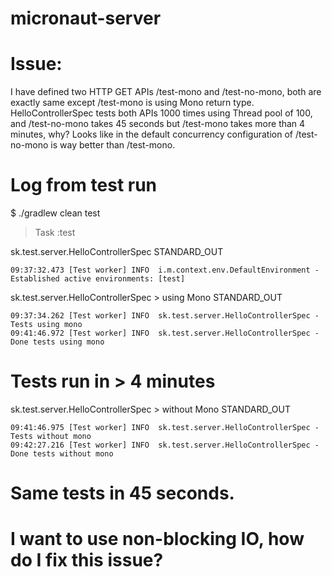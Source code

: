# micronaut-server

# Issue:
I have defined two HTTP GET APIs /test-mono and /test-no-mono, both are exactly same except /test-mono is using Mono return type. HelloControllerSpec tests both APIs 1000 times using Thread pool of 100, and /test-no-mono takes 45 seconds but /test-mono takes more than 4 minutes, why? Looks like in the default concurrency configuration of /test-no-mono is way better than /test-mono.

# Log from test run
$ ./gradlew clean test

> Task :test

sk.test.server.HelloControllerSpec STANDARD_OUT

    09:37:32.473 [Test worker] INFO  i.m.context.env.DefaultEnvironment - Established active environments: [test]

sk.test.server.HelloControllerSpec > using Mono STANDARD_OUT

    09:37:34.262 [Test worker] INFO  sk.test.server.HelloControllerSpec - Tests using mono
    09:41:46.972 [Test worker] INFO  sk.test.server.HelloControllerSpec - Done tests using mono

# Tests run in > 4 minutes

sk.test.server.HelloControllerSpec > without Mono STANDARD_OUT

    09:41:46.975 [Test worker] INFO  sk.test.server.HelloControllerSpec - Tests without mono
    09:42:27.216 [Test worker] INFO  sk.test.server.HelloControllerSpec - Done tests without mono

# Same tests in 45 seconds.

# I want to use non-blocking IO, how do I fix this issue?

